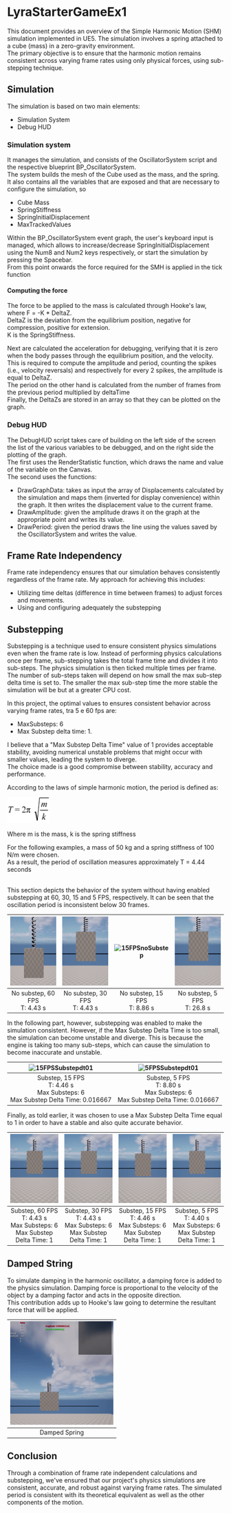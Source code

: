 # LyraStarterGameEx1
This document provides an overview of the Simple Harmonic Motion (SHM) simulation implemented in UE5. The simulation involves a spring attached to a cube (mass) in a zero-gravity environment.
<br/>The primary objective is to ensure that the harmonic motion remains consistent across varying frame rates using only physical forces, using sub-stepping technique.

## Simulation
The simulation is based on two main elements:

- Simulation System
- Debug HUD


### Simulation system

It manages the simulation, and consists of the OscillatorSystem script and the respective blueprint BP_OscillatorSystem.
<br/>The system builds the mesh of the Cube used as the mass, and the spring. It also contains all the variables that are exposed and that are necessary to configure the simulation, so

- Cube Mass
- SpringStiffness
- SpringInitialDisplacement
- MaxTrackedValues

Within the BP_OscillatorSystem event graph, the user's keyboard input is managed, which allows to increase/decrease SpringInitialDisplacement using the Num8 and Num2 keys respectively, or start the simulation by pressing the Spacebar. 
<br/>From this point onwards the force required for the SMH is applied in the tick function

#### Computing the force

The force to be applied to the mass is calculated through Hooke's law, where F = -K * DeltaZ.
<br/>DeltaZ is the deviation from the equilibrium position, negative for compression, positive for extension.
<br/>K is the SpringStiffness.

Next are calculated the acceleration for debugging, verifying that it is zero when the body passes through the equilibrium position, and the velocity. This is required to compute the amplitude and period, counting the spikes (i.e., velocity reversals)
and respectively for every 2 spikes, the amplitude is equal to DeltaZ. 
<br/>The period on the other hand is calculated from the number of frames from the previous period multiplied by deltaTime
<br/>Finally, the DeltaZs are stored in an array so that they can be plotted on the graph.

### Debug HUD

The DebugHUD script takes care of building on the left side of the screen the list of the various variables to be debugged, and on the right side the plotting of the graph.
<br/>The first uses the RenderStatistic function, which draws the name and value of the variable on the Canvas.
<br/>The second uses the functions:

- DrawGraphData: takes as input the array of Displacements calculated by the simulation and maps them (inverted for display convenience) within the graph. It then writes the displacement value to the current frame.
- DrawAmplitude: given the amplitude draws it on the graph at the appropriate point and writes its value.
- DrawPeriod: given the period draws the line using the values saved by the OscillatorSystem and writes the value.


## Frame Rate Independency
Frame rate independency ensures that our simulation behaves consistently regardless of the frame rate. My approach for achieving this includes:

- Utilizing time deltas (difference in time between frames) to adjust forces and movements.
- Using and configuring adequately the substepping

## Substepping

Substepping is a technique used to ensure consistent physics simulations even when the frame rate is low. Instead of performing physics calculations once per frame, sub-stepping takes the total frame time and divides it into sub-steps.
The physics simulation is then ticked multiple times per frame. The number of sub-steps taken will depend on how small the max sub-step delta time is set to. 
The smaller the max sub-step time the more stable the simulation will be but at a greater CPU cost.

In this project, the optimal values to ensures consistent behavior across varying frame rates, tra 5 e 60 fps are:

- MaxSubsteps: 6
- Max Substep delta time: 1.

I believe that a "Max Substep Delta Time" value of 1 provides acceptable stability, avoiding numerical unstable problems that might occur with smaller values, leading the system to diverge. 
<br/>The choice made is a good compromise between stability, accuracy and performance.

According to the laws of simple harmonic motion, the period is defined as:

<img src="Documentation/Images/Period.webp" alt="Period" style="width:100px;height:60px;">

Where m is the mass, k is the spring stiffness

For the following examples, a mass of 50 kg and a spring stiffness of 100 N/m were chosen. 
<br/>As a result, the period of oscillation measures approximately T =  4.44 seconds

<br/>
This section depicts the behavior of the system without having enabled substepping at 60, 30, 15 and 5 FPS, respectively. It can be seen that the oscillation period is inconsistent below 30 frames.

| <img src="Documentation/Images/4_60FPSnoSubstep.gif" alt="60FPSnoSubstep" style="width:160px;height:160px;"> | <img src="Documentation/Images/3_30FPSnoSubstep.gif" alt="30FPSnoSubstep" style="width:160px;height:160px;"> |  <img src="Documentation/Images/2_15FPSnoSubstep.gif" alt="15FPSnoSubstep" style="width:160px;height:160px;">  | <img src="Documentation/Images/1_5FPSnoSubstep.gif" alt="5FPSnoSubstep" style="width:160px;height:160px;"> |
|:------------------------------------------------------------------------------------------------------------:|:------------------------------------------------------------------------------------------------------------:|:---:|:--:|
|                                       No substep, 60 FPS<br/>T: 4.43 s                                       |                                       No substep, 30 FPS<br/>T: 4.43 s                                       | No substep, 15 FPS<br/>T: 8.86 s | No substep, 5 FPS<br/>T: 26.8 s |

In the following part, however, substepping was enabled to make the simulation consistent.
However, if the Max Substep Delta Time is too small, the simulation can become unstable and diverge. This is because the engine is taking too many sub-steps, which can cause the simulation to become inaccurate and unstable.

| <img src="Documentation/Images/5_15FPSSubstepdt01.gif" alt="15FPSSubstepdt01" style="width:160px;height:160px;"> | <img src="Documentation/Images/6_5FPSSubstepdt01.gif" alt="5FPSSubstepdt01" style="width:160px;height:160px;">  | 
| :-----: | :---: | 
| Substep, 15 FPS<br/>T: 4.46 s<br/>Max Substeps: 6<br/>Max Substep Delta Time: 0.016667 | Substep, 5 FPS<br/>T: 8.80 s<br/>Max Substeps: 6<br/>Max Substep Delta Time: 0.016667   | 

Finally, as told earlier, it was chosen to use a Max Substep Delta Time equal to 1 in order to have a stable and also quite accurate behavior.

| <img src="Documentation/Images/10_60FPSSubstepdt1.gif" alt="60FPSSubstepdt1" style="width:160px;height:160px;"> | <img src="Documentation/Images/9_30FPSSubstepdt1.gif" alt="30FPSSubstepdt1" style="width:160px;height:160px;"> | <img src="Documentation/Images/8_15FPSSubstepdt1.gif" alt="15FPSSubstepdt1" style="width:160px;height:160px;"> | <img src="Documentation/Images/7_5FPSSubstepdt1.gif" alt="5FPSSubstepdt1" style="width:160px;height:160px;"> |
| :-----: |:--------------------------------------------------------------------------------------------------------------:| :---: | :---: |
| Substep, 60 FPS<br/>T: 4.43 s<br/>Max Substeps: 6<br/>Max Substep Delta Time: 1 |                Substep, 30 FPS<br/>T: 4.43 s<br/>Max Substeps: 6<br/>Max Substep Delta Time: 1                 | Substep, 15 FPS<br/>T: 4.46 s<br/>Max Substeps: 6<br/>Max Substep Delta Time: 1   | Substep, 5 FPS<br/>T: 4.40 s<br/>Max Substeps: 6<br/>Max Substep Delta Time: 1   |

## Damped String

To simulate damping in the harmonic oscillator, a damping force is added to the physics simulation. Damping force is proportional to the velocity of the object by a damping factor and acts in the opposite direction.
<br/>This contribution adds up to Hooke's law going to determine the resultant force that will be applied.

| <img src="Documentation/Images/11_DampedSpring.gif" alt="DampedSpring" style="width:240px;height:240px;"> |
|:---------------------------------------------------------------------------------------------------------:|
|                                               Damped Spring                                               |

## Conclusion

Through a combination of frame rate independent calculations and substepping, we've ensured that our project's physics simulations are consistent, accurate, and robust against varying frame rates.
The simulated period is consistent with its theoretical equivalent as well as the other components of the motion.

